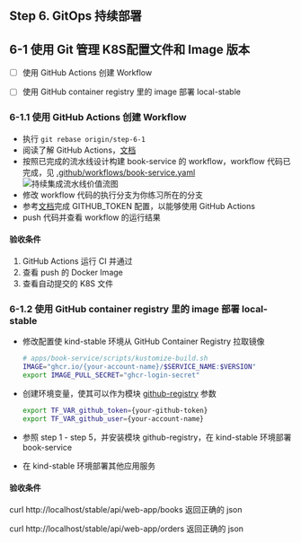 Step 6. GitOps 持续部署
--
## 6-1 使用 Git 管理 K8S配置文件和 Image 版本

- [ ] 使用 GitHub Actions 创建 Workflow
- [ ] 使用 GitHub container registry 里的 image 部署 local-stable




### 6-1.1 使用 GitHub Actions 创建 Workflow
- 执行 `git rebase origin/step-6-1`
- 阅读了解 GitHub Actions，[文档](https://docs.github.com/zh/actions/learn-github-actions/understanding-github-actions)
- 按照已完成的流水线设计构建 book-service 的 workflow，workflow 代码已完成，见 [.github/workflows/book-service.yaml](../.github/workflows/book-service.yaml)
  ![持续集成流水线价值流图](./images/CI.png)
- 修改 workflow 代码的执行分支为你练习所在的分支
- 参考[文档](https://docs.github.com/zh/packages/working-with-a-github-packages-registry/working-with-the-container-registry#%E5%90%91-container-registry-%E9%AA%8C%E8%AF%81)完成 GITHUB_TOKEN 配置，以能够使用 GitHub Actions
- push 代码并查看 workflow 的运行结果

#### 验收条件

1. GitHub Actions 运行 CI 并通过
2. 查看 push 的 Docker Image
3. 查看自动提交的 K8S 文件

### 6-1.2 使用 GitHub container registry 里的 image 部署 local-stable

- 修改配置使 kind-stable 环境从 GitHub Container Registry 拉取镜像

  ```bash
  # apps/book-service/scripts/kustomize-build.sh
  IMAGE="ghcr.io/{your-account-name}/$SERVICE_NAME:$VERSION"
  export IMAGE_PULL_SECRET="ghcr-login-secret"
  ```
- 创建环境变量，使其可以作为模块 [github-registry](../terraform/module/github-registry) 参数

  ```bash
  export TF_VAR_github_token={your-github-token}
  export TF_VAR_github_user={your-account-name}
  ```
- 参照 step 1 - step 5，并安装模块 github-registry，在 kind-stable 环境部署 book-service
- 在 kind-stable 环境部署其他应用服务

#### 验收条件

curl http://localhost/stable/api/web-app/books 返回正确的 json

curl http://localhost/stable/api/web-app/orders 返回正确的 json
